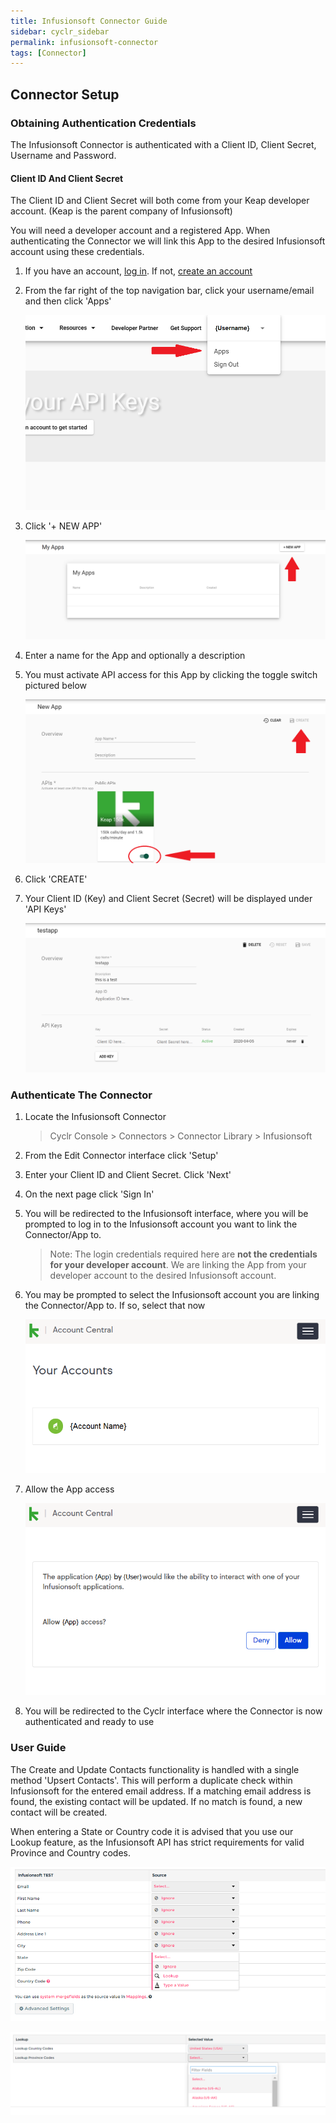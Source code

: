 ```yaml
---
title: Infusionsoft Connector Guide
sidebar: cyclr_sidebar
permalink: infusionsoft-connector
tags: [Connector]
---
```


## Connector Setup

### Obtaining Authentication Credentials

The Infusionsoft Connector is authenticated with a Client ID, Client Secret, Username and Password.

#### Client ID And Client Secret

The Client ID and Client Secret will both come from your Keap developer account. (Keap is the parent company of Infusionsoft)

You will need a developer account and a registered App. When authenticating the Connector we will link this App to the desired Infusionsoft account using these credentials.

1. If you have an account, [log in](https://keys.developer.keap.com/accounts/login). If not, [create an account](https://keys.developer.keap.com/accounts/create)

2. From the far right of the top navigation bar, click your username/email and then click 'Apps'

   ![keap portal](./images/infusionsoft_1.png)

3. Click '+ NEW APP'

   ![keap portal](./images/infusionsoft_2.png)

4. Enter a name for the App and optionally a description

5. You must activate API access for this App by clicking the toggle switch pictured below

   ![keap portal](./images/infusionsoft_3.png)

6. Click 'CREATE'

7. Your Client ID (Key) and Client Secret (Secret) will be displayed under 'API Keys'

   ![keap portal](./images/infusionsoft_4.png)

### Authenticate The Connector

1. Locate the Infusionsoft Connector

   > Cyclr Console > Connectors > Connector Library > Infusionsoft

2. From the Edit Connector interface click 'Setup'

3. Enter your Client ID and Client Secret. Click 'Next'

4. On the next page click 'Sign In'

5. You will be redirected to the Infusionsoft interface, where you will be prompted to log in to the Infusionsoft account you want to link the Connector/App to.

   > Note: The login credentials required here are **not the credentials for your developer account**. We are linking the App from your developer account to the desired Infusionsoft account.

6. You may be prompted to select the Infusionsoft account you are linking the Connector/App to. If so, select that now

   ![keap portal](./images/infusionsoft_6.png)

7. Allow the App access

   ![keap portal](./images/infusionsoft_7.png)

8. You will be redirected to the Cyclr interface where the Connector is now authenticated and ready to use

### User Guide

The Create and Update Contacts functionality is handled with a single method 'Upsert Contacts'. This will perform a duplicate check within Infusionsoft for the entered email address. If a matching email address is found, the existing contact will be updated. If no match is found, a new contact will be created.

When entering a State or Country code it is advised that you use our Lookup feature, as the Infusionsoft API has strict requirements for valid Province and Country codes.

![keap portal](./images/infusionsoft_8.png)

![keap portal](./images/infusionsoft_9.png)

